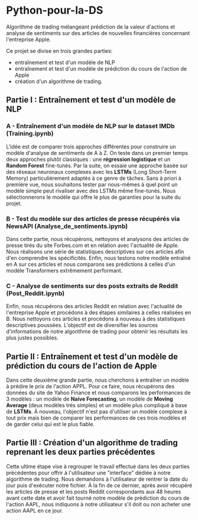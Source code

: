 # Python-pour-la-DS
Algorithme de trading mélangeant prédiction de la valeur d'actions et analyse de sentiments sur des articles de nouvelles financières concernant l'entreprise Apple.

Ce projet se divise en trois grandes parties:
- entraînement et test d'un modèle de NLP
- entraînement et test d'un modèle de prédiction du cours de l'action de Apple
- création d'un algorithme de trading.

## Partie I : Entraînement et test d'un modèle de NLP
### A - Entraînement d'un modèle de NLP sur le dataset IMDb (Training.ipynb)

  L'idée est de comparer trois approches différentes pour construire un modèle d'analyse de sentiments de A à Z. On teste dans un premier temps deux approches plutôt classiques : une **régression logistique** et un **Random Forest** fine-tunés. Par la suite, on essaie une approche basée sur des réseaux neuronaux complexes avec les **LSTMs** (Long Short-Term Memory) particulièrement adaptés à ce genre de tâches.
  Sans à priori à première vue, nous souhaitons tester par nous-mêmes à quel point un modèle simple peut rivaliser avec des LSTMs même fine-tunés.
Nous sélectionnerons le modèle qui offre le plus de garanties pour la suite du projet.

### B - Test du modèle sur des articles de presse récupérés via NewsAPI (Analyse_de_sentiments.ipynb)

  Dans cette partie, nous récupérons, nettoyons et analysons des articles de presse tirés du site Forbes.com et en relation avec l'actualité de Apple. Nous réalisons une série de statistiques descriptives sur ces articles afin d'en comprendre les spécificités. Enfin, nous testons notre modèle entraîné en A sur ces articles et nous comparons ses prédictions à celles d'un modèle Transformers extrêmement performant.

### C - Analyse de sentiments sur des posts extraits de Reddit (Post_Reddit.ipynb)

  Enfin, nous récupérons des articles Reddit en relation avec l'actualité de l'entreprise Apple et procédons à des étapes similaires à celles réalisées en B. Nous nettoyons ces articles et procédons à nouveau à des statistiques descriptives poussées. L'objectif est de diversifier les sources d'informations de notre algorithme de trading pour obtenir les résultats les plus justes possibles.


## Partie II : Entraînement et test d'un modèle de prédiction du cours de l'action de Apple

Dans cette deuxième grande partie, nous cherchons à entraîner un modèle à prédire le prix de l'action APPL. Pour ce faire, nous récupérons des données du site de Yahoo Finance et nous comparons les performances de 3 modèles : un modèle de **Naive Forecasting**, un modèle de **Moving Average** (deux modèles très simples) et un modèle plus compliqué à base de **LSTMs**. À nouveau, l'objectif n'est pas d'utiliser un modèle complexe à tout prix mais bien de comparer les performances de ces trois modèles et de garder celui qui est le plus fiable.


## Partie III : Création d'un algorithme de trading reprenant les deux parties précédentes

Cette ultime étape vise à regrouper le travail effectué dans les deux parties précédentes pour offrir à l'utilisateur une "interface" dédiée à notre algorithme de trading. Nous demandons à l'utilisateur de rentrer la date du jour puis d'exécuter notre fichier. À la fin de ce dernier, après avoir récupéré les articles de presse et les posts Reddit correspondants aux 48 heures avant cette date et avoir fait tourné notre modèle de prédiction du cours de l'action AAPL, nous indiquons à notre utilisateur s'il doit ou non acheter une action AAPL en ce jour.
